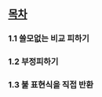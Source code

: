## [목차](https://pragprog.com/titles/javacomp/java-by-comparison/)

### 1.1 쓸모없는 비교 피하기
### 1.2 부정피하기
### 1.3 불 표현식을 직접 반환